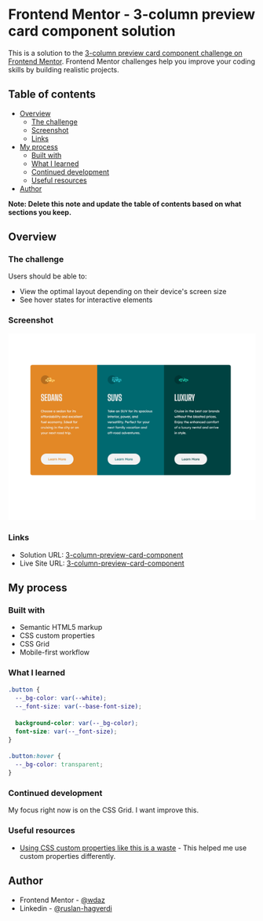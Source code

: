 # Frontend Mentor - 3-column preview card component solution

This is a solution to the [3-column preview card component challenge on Frontend Mentor](https://www.frontendmentor.io/challenges/3column-preview-card-component-pH92eAR2-). Frontend Mentor challenges help you improve your coding skills by building realistic projects.

## Table of contents

- [Overview](#overview)
  - [The challenge](#the-challenge)
  - [Screenshot](#screenshot)
  - [Links](#links)
- [My process](#my-process)
  - [Built with](#built-with)
  - [What I learned](#what-i-learned)
  - [Continued development](#continued-development)
  - [Useful resources](#useful-resources)
- [Author](#author)

**Note: Delete this note and update the table of contents based on what sections you keep.**

## Overview

### The challenge

Users should be able to:

- View the optimal layout depending on their device's screen size
- See hover states for interactive elements

### Screenshot

![Alt text](docs/image.png)

### Links

- Solution URL: [3-column-preview-card-component](https://www.frontendmentor.io/solutions/mobilefirst-solution-using-css-grid-3-column-preview-card-component-I-Pn_twl7F)
- Live Site URL: [3-column-preview-card-component](https://wdaz.github.io/3-column-preview-card-component/)

## My process

### Built with

- Semantic HTML5 markup
- CSS custom properties
- CSS Grid
- Mobile-first workflow

### What I learned

```css
.button {
  --_bg-color: var(--white);
  --_font-size: var(--base-font-size);

  background-color: var(--_bg-color);
  font-size: var(--_font-size);
}

.button:hover {
  --_bg-color: transparent;
}
```

### Continued development

My focus right now is on the CSS Grid. I want improve this.

### Useful resources

- [Using CSS custom properties like this is a waste](https://www.youtube.com/watch?v=_2LwjfYc1x8) - This helped me use custom properties differently.

## Author

- Frontend Mentor - [@wdaz](https://www.frontendmentor.io/profile/wdaz)
- Linkedin - [@ruslan-hagverdi](https://www.linkedin.com/in/ruslan-hagverdi/)
